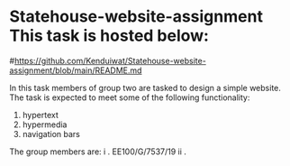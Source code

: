 # Statehouse-website-assignment This task is hosted below:
#https://github.com/Kenduiwat/Statehouse-website-assignment/blob/main/README.md

In this task members of group two are tasked to design a simple website.
The task is expected to meet some of the following functionality:
1. hypertext
2. hypermedia
3. navigation bars





The group members are:
i  .  EE100/G/7537/19
ii .  
